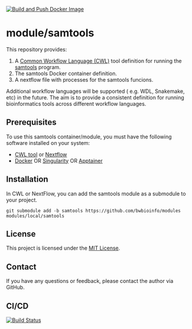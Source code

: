 [![Build and Push Docker Image](https://github.com/bwbioinfo/modules/actions/workflows/build-and-push.yml/badge.svg?query=branch%3Asamtools)](https://github.com/bwbioinfo/modules/actions/workflows/build-and-push.yml?query=branch%3Asamtools)

# module/samtools

This repository provides:
1. A [Common Workflow Language (CWL)](https://www.commonwl.org/) tool definition for running the [samtools](https://link-to-tool) program. 
2. The samtools Docker container definition.
3. A nextflow file with processes for the samtools funcions.

Additional workflow languages will be supported ( e.g. WDL, Snakemake, etc) in the future. The aim is to provide a consistent definition for running bioinformatics tools across different workflow languages.

## Prerequisites

To use this samtools container/module, you must have the following software installed on your system:

-   [CWL tool](https://github.com/common-workflow-language/cwltool) or [Nextflow](https://www.nextflow.io/)
-   [Docker](https://www.docker.com/) OR [Singularity](https://sylabs.io/singularity/) OR [Apptainer](https://apptainer.org/)

## Installation

In CWL or NextFlow, you can add the samtools module as a submodule to your project.

```
git submodule add -b samtools https://github.com/bwbioinfo/modules modules/local/samtools
```

## License

This project is licensed under the [MIT License](https://github.com/bwbioinfo/modules/blob/samtools/LICENSE).

## Contact

If you have any questions or feedback, please contact the author via GitHub.
## CI/CD

[![Build Status](https://github.com/chusj-pigu/wf-modules/actions/workflows/build-and-push.yml/badge.svg?branch=)](https://github.com/chusj-pigu/wf-modules/actions/workflows/build-and-push.yml?query=branch%3A)

